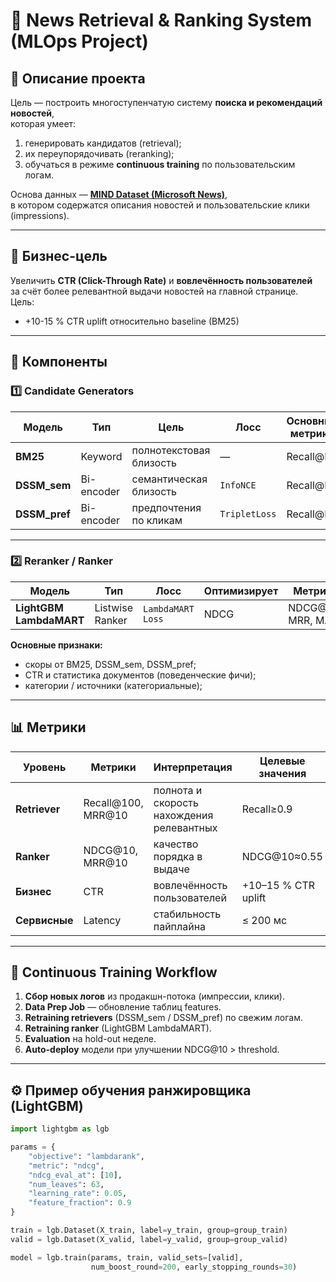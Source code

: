 # 🧠 News Retrieval & Ranking System (MLOps Project)

## 📌 Описание проекта
Цель — построить многоступенчатую систему **поиска и рекомендаций новостей**,  
которая умеет:
1. генерировать кандидатов (retrieval);
2. их переупорядочивать (reranking);
3. обучаться в режиме **continuous training** по пользовательским логам.

Основа данных — **[MIND Dataset (Microsoft News)](https://msnews.github.io/)**,  
в котором содержатся описания новостей и пользовательские клики (impressions).

---

## 💼 Бизнес-цель
Увеличить **CTR (Click-Through Rate)** и **вовлечённость пользователей**  
за счёт более релевантной выдачи новостей на главной странице.  
Цель:
- +10-15 % CTR uplift относительно baseline (BM25)

---

## 🧩 Компоненты

### 1️⃣ Candidate Generators
| Модель | Тип | Цель | Лосс | Основные метрики |
|--------|------|------|------|------------------|
| **BM25** | Keyword | полнотекстовая близость | — | Recall@K |
| **DSSM_sem** | Bi-encoder | семантическая близость | `InfoNCE` | Recall@K |
| **DSSM_pref** | Bi-encoder | предпочтения по кликам | `TripletLoss` | Recall@K |

---

### 2️⃣ Reranker / Ranker
| Модель | Тип | Лосс | Оптимизирует | Метрики |
|--------|------|------|---------------|----------|
| **LightGBM LambdaMART** | Listwise Ranker | `LambdaMART Loss` | NDCG | NDCG@10, MRR, MAP |

**Основные признаки:**
- скоры от BM25, DSSM_sem, DSSM_pref;  
- CTR и статистика документов (поведенческие фичи);  
- категории / источники (категориальные);  

---

## 📊 Метрики

| Уровень | Метрики | Интерпретация | Целевые значения |
|----------|----------|---------------|------------------|
| **Retriever** | Recall@100, MRR@10 | полнота и скорость нахождения релевантных | Recall≥0.9 |
| **Ranker** | NDCG@10, MRR@10 | качество порядка в выдаче | NDCG@10≈0.55 |
| **Бизнес** | CTR | вовлечённость пользователей | +10–15 % CTR uplift |
| **Сервисные** | Latency | стабильность пайплайна | ≤ 200 мс |

---

## 🔁 Continuous Training Workflow

1. **Сбор новых логов** из продакшн-потока (импрессии, клики).  
2. **Data Prep Job** — обновление таблиц features.  
3. **Retraining retrievers** (DSSM_sem / DSSM_pref) по свежим логам.  
4. **Retraining ranker** (LightGBM LambdaMART).  
5. **Evaluation** на hold-out неделе.  
6. **Auto-deploy** модели при улучшении NDCG@10 > threshold.  

---

## ⚙️ Пример обучения ранжировщика (LightGBM)

```python
import lightgbm as lgb

params = {
    "objective": "lambdarank",
    "metric": "ndcg",
    "ndcg_eval_at": [10],
    "num_leaves": 63,
    "learning_rate": 0.05,
    "feature_fraction": 0.9
}

train = lgb.Dataset(X_train, label=y_train, group=group_train)
valid = lgb.Dataset(X_valid, label=y_valid, group=group_valid)

model = lgb.train(params, train, valid_sets=[valid],
                  num_boost_round=200, early_stopping_rounds=30)
